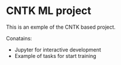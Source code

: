 # CNTK ML project

This is an exmple of the CNTK based project.

Conatains:
- Jupyter for interactive development
- Example of tasks for start training